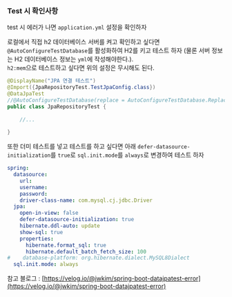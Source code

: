### Test 시 확인사항

test 시 에러가 나면 `application.yml` 설정을 확인하자

로컬에서 직접 h2 데이터베이스 서버를 켜고 확인하고 싶다면 `@AutoConfigureTestDatabase`를 활성화하여 H2를 키고 테스트 하자 (물론 서버 정보는 H2 데이터베이스 정보는 `yml`에 작성해야한다.).<br>
`h2:mem`으로 테스트하고 싶다면 위의 설정은 무시해도 된다. 

```java
@DisplayName("JPA 연결 테스트")
@Import({JpaRepositoryTest.TestJpaConfig.class})
@DataJpaTest
//@AutoConfigureTestDatabase(replace = AutoConfigureTestDatabase.Replace.NONE)
public class JpaRepositoryTest {
    
    //...
    
}
```
또한 더미 테스트를 넣고 테스트를 하고 싶다면 아래 `defer-datasource-initialization`를 `true`로 `sql.init.mode`를 `always`로 변경하여 테스트 하자 

```yaml
spring:
  datasource:
    url:
    username: 
    password: 
    driver-class-name: com.mysql.cj.jdbc.Driver
  jpa:
    open-in-view: false
    defer-datasource-initialization: true
    hibernate.ddl-auto: update
    show-sql: true
    properties:
      hibernate.format_sql: true
      hibernate.default_batch_fetch_size: 100
#    database-platform: org.hibernate.dialect.MySQL8Dialect
  sql.init.mode: always
```
참고 블로그 : [https://velog.io/@jwkim/spring-boot-datajpatest-error](https://velog.io/@jwkim/spring-boot-datajpatest-error)